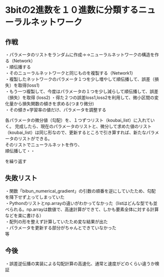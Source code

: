 # 3bitの2進数を１０進数に分類するニューラルネットワーク
## 作戦
・パラメータのリストをランダムに作成→→ニューラルネットワークの構造を作る（Network）   
・順伝播する  
・そのニューラルネットワークと同じものを複製する（Network1）  
・複製したネットワークのパラメータ１つを少し増やして順伝播して、誤差（損失）を取得(loss1)   
・もう一つ複製して、今度はパラメータの１つを少し減らして順伝播して、誤差（損失）を取得  (loss2)
・得た２つの誤差loss1,loss2を利用して、微小区間の変化量から損失関数の傾きを求める(つまり微分)  
・その傾き×学習率の値だけ、パラメータを調整する

各パラメータの微分値（勾配）を、１つずつリスト（koubai_list）に入れていく。 
完成したら、現在のパラメータのリストと、微分して求めた値のリスト（koubai_list）は同じ形なので、更新するところで引き算すれば、新たなパラメータのリストができる。  
そのリストでニューラルネットを作り、  
順伝播して・・  

を繰り返す  

## 失敗リスト
・関数「bibun_numerical_gradient」の引数の順番を逆にしていたため、勾配を降下せず上ってしまっていた  
・Pythonのリストとnp.arrayの違いがわかってなかった（listはどんな型でも並べられる。np.arrayは数値で、高速計算ができて、しかも要素全体に対する計算などを楽に書ける）  
・配列の形を整えず計算していたため変な結果が出た  
・パラメータを更新する部分がちゃんとできていなかった  
等

## 今後
・誤差逆伝播の実装による勾配計算の高速化、通常と速度がどのくらい違うか検証